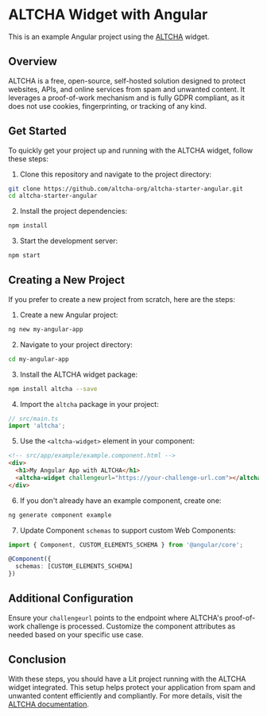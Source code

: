 # ALTCHA Widget with Angular

This is an example Angular project using the [ALTCHA](https://altcha.org) widget.

## Overview

ALTCHA is a free, open-source, self-hosted solution designed to protect websites, APIs, and online services from spam and unwanted content. It leverages a proof-of-work mechanism and is fully GDPR compliant, as it does not use cookies, fingerprinting, or tracking of any kind.

## Get Started

To quickly get your project up and running with the ALTCHA widget, follow these steps:

1. Clone this repository and navigate to the project directory:

```sh
git clone https://github.com/altcha-org/altcha-starter-angular.git
cd altcha-starter-angular
```

2. Install the project dependencies:

```sh
npm install
```

3. Start the development server:

```sh
npm start
```

## Creating a New Project

If you prefer to create a new project from scratch, here are the steps:

1. Create a new Angular project:

```sh
ng new my-angular-app
```

2. Navigate to your project directory:

```sh
cd my-angular-app
```

3. Install the ALTCHA widget package:

```sh
npm install altcha --save
```

4. Import the `altcha` package in your project:

```typescript
// src/main.ts
import 'altcha';
```

5. Use the `<altcha-widget>` element in your component:

```html
<!-- src/app/example/example.component.html -->
<div>
  <h1>My Angular App with ALTCHA</h1>
  <altcha-widget challengeurl="https://your-challenge-url.com"></altcha-widget>
</div>
```

6. If you don't already have an example component, create one:

```sh
ng generate component example
```

7. Update Component `schemas` to support custom Web Components:

```ts
import { Component, CUSTOM_ELEMENTS_SCHEMA } from '@angular/core';

@Component({
  schemas: [CUSTOM_ELEMENTS_SCHEMA]
})
```

## Additional Configuration

Ensure your `challengeurl` points to the endpoint where ALTCHA's proof-of-work challenge is processed. Customize the component attributes as needed based on your specific use case.

## Conclusion

With these steps, you should have a Lit project running with the ALTCHA widget integrated. This setup helps protect your application from spam and unwanted content efficiently and compliantly. For more details, visit the [ALTCHA documentation](https://altcha.org/docs).